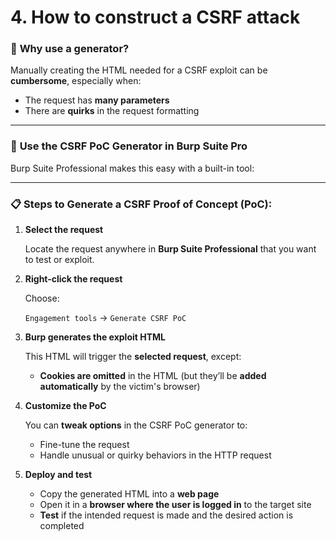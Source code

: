# 4. How to construct a CSRF attack

### 🧱 **Why use a generator?**

Manually creating the HTML needed for a CSRF exploit can be **cumbersome**, especially when:

- The request has **many parameters**
- There are **quirks** in the request formatting

---

### 🚀 **Use the CSRF PoC Generator in Burp Suite Pro**

Burp Suite Professional makes this easy with a built-in tool:

---

### 📋 **Steps to Generate a CSRF Proof of Concept (PoC):**

1. **Select the request**
    
    Locate the request anywhere in **Burp Suite Professional** that you want to test or exploit.
    
2. **Right-click the request**
    
    Choose:
    
    `Engagement tools` → `Generate CSRF PoC`
    
3. **Burp generates the exploit HTML**
    
    This HTML will trigger the **selected request**, except:
    
    - **Cookies are omitted** in the HTML (but they’ll be **added automatically** by the victim's browser)
4. **Customize the PoC**
    
    You can **tweak options** in the CSRF PoC generator to:
    
    - Fine-tune the request
    - Handle unusual or quirky behaviors in the HTTP request
5. **Deploy and test**
    - Copy the generated HTML into a **web page**
    - Open it in a **browser where the user is logged in** to the target site
    - **Test** if the intended request is made and the desired action is completed